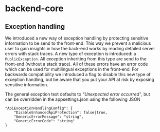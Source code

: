 # backend-core

## Exception handling
We introduced a new way of exception handling by protecting sensitive information to be send to the front-end. This way we prevent a malicious user to gain insights in how the back-end works by reading detailed server errors with stack traces.
A new type of exception is introduced: a `PublicException`. All exception inheriting from this type are send to the front-end (without a stack trace). All of these errors have an error code which can be used for multilingual exceptions in the front-end.
For backwards compatibility we introduced a flag to disable this new type of exception handling, but be aware that you put your API at risk by exposing sensitive information.

The general exception text defaults to _“Unexpected error occurred”_, but can be overridden in the appsettings.json using the following JSON

```
"ApiExceptionHandlingConfig": {
    "DisableEnhancedApiProtection": false|true,
    "GenericErrorMessage": "string",
    "GenericErrorCode": "string"
}
```
